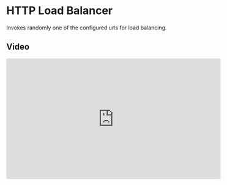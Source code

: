
# HTTP Load Balancer

Invokes randomly one of the configured urls for load balancing.

## Video

<iframe width="560" height="315" src="https://www.youtube.com/embed/qNGy6txClBs" title="YouTube video player" frameborder="0" allow="accelerometer; autoplay; clipboard-write; encrypted-media; gyroscope; picture-in-picture" allowfullscreen></iframe>
